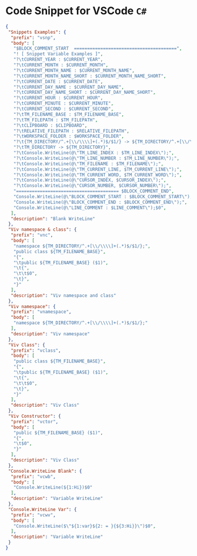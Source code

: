 # Code Snippet for VSCode `C#`

```json
{
 "Snippets Examples": {
  "prefix": "vsnp",
  "body": [
   "$BLOCK_COMMENT_START  =======================================",
   "! [ Snippet Variable Examples ]",
   "?\tCURRENT_YEAR : $CURRENT_YEAR",
   "?\tCURRENT_MONTH : $CURRENT_MONTH",
   "?\tCURRENT_MONTH_NAME : $CURRENT_MONTH_NAME",
   "?\tCURRENT_MONTH_NAME_SHORT : $CURRENT_MONTH_NAME_SHORT",
   "?\tCURRENT_DATE : $CURRENT_DATE",
   "?\tCURRENT_DAY_NAME : $CURRENT_DAY_NAME",
   "?\tCURRENT_DAY_NAME_SHORT : $CURRENT_DAY_NAME_SHORT",
   "?\tCURRENT_HOUR : $CURRENT_HOUR",
   "?\tCURRENT_MINUTE : $CURRENT_MINUTE",
   "?\tCURRENT_SECOND : $CURRENT_SECOND",
   "?\tTM_FILENAME_BASE : $TM_FILENAME_BASE",
   "?\tTM_FILEPATH : $TM_FILEPATH",
   "?\tCLIPBOARD : $CLIPBOARD",
   "?\tRELATIVE_FILEPATH : $RELATIVE_FILEPATH",
   "?\tWORKSPACE_FOLDER : $WORKSPACE_FOLDER",
   "?\t{TM_DIRECTORY/^.+[\\/\\\\]+(.*)$/$1/} -> ${TM_DIRECTORY/^.+[\\/\\\\]+(.*)$/$1/}",
   "?\tTM_DIRECTORY -> ${TM_DIRECTORY}",
   "?\tConsole.WriteLine(@\"TM_LINE_INDEX : $TM_LINE_INDEX\");",
   "?\tConsole.WriteLine(@\"TM_LINE_NUMBER : $TM_LINE_NUMBER\");",
   "?\tConsole.WriteLine(@\"TM_FILENAME : $TM_FILENAME\");",
   "?\tConsole.WriteLine(@\"TM_CURRENT_LINE, $TM_CURRENT_LINE\");",
   "?\tConsole.WriteLine(@\"TM_CURRENT_WORD, $TM_CURRENT_WORD\");",
   "?\tConsole.WriteLine(@\"CURSOR_INDEX, $CURSOR_INDEX\");",
   "?\tConsole.WriteLine(@\"CURSOR_NUMBER, $CURSOR_NUMBER\");",
   "======================================= $BLOCK_COMMENT_END",
   "Console.WriteLine(@\"BLOCK_COMMENT_START : $BLOCK_COMMENT_START\");",
   "Console.WriteLine(@\"BLOCK_COMMENT_END : $BLOCK_COMMENT_END\");",
   "Console.WriteLine(@\"LINE_COMMENT : $LINE_COMMENT\");$0",
  ],
  "description": "Blank WriteLine"
 },
 "Viv namespace & class": {
  "prefix": "vnc",
  "body": [
   "namespace ${TM_DIRECTORY/^.+[\\/\\\\]+(.*)$/$1/};",
   "public class ${TM_FILENAME_BASE}",
   "{",
   "\tpublic ${TM_FILENAME_BASE} ($1)",
   "\t{",
   "\t\t$0",
   "\t}",
   "}"
  ],
  "description": "Viv namespace and class"
 },
 "Viv namespace": {
  "prefix": "vnamespace",
  "body": [
   "namespace ${TM_DIRECTORY/^.+[\\/\\\\]+(.*)$/$1/};"
  ],
  "description": "Viv namespace"
 },
 "Viv Class": {
  "prefix": "vclass",
  "body": [
   "public class ${TM_FILENAME_BASE}",
   "{",
   "\tpublic ${TM_FILENAME_BASE} ($1)",
   "\t{",
   "\t\t$0",
   "\t}",
   "}"
  ],
  "description": "Viv Class"
 },
 "Viv Constructor": {
  "prefix": "vctor",
  "body": [
   "public ${TM_FILENAME_BASE} ($1)",
   "{",
   "\t$0",
   "}"
  ],
  "description": "Viv Class"
 },
 "Console.WriteLine Blank": {
  "prefix": "vcwb",
  "body": [
   "Console.WriteLine(${1:Hi})$0"
  ],
  "description": "Variable WriteLine"
 },
 "Console.WriteLine Var": {
  "prefix": "vcwv",
  "body": [
   "Console.WriteLine($\"${1:var}${2: = }{${3:Hi}}\")$0",
  ],
  "description": "Variable WriteLine"
 }
}
```
<!-- /* 
! 변수
	TM_SELECTED_TEXT 현재 선택된 텍스트 또는 빈 문자열입니다
	TM_CURRENT_LINE 현재 줄의 내용
	TM_CURRENT_WORD 커서 아래에 있는 단어의 내용 또는 빈 문자열
	TM_LINE_INDEX 인덱스가 0인 줄 번호입니다
	TM_LINE_NUMBER 하나의 인덱스 기반 줄 번호
	TM_FILENAME 현재 문서의 파일 이름입니다
	TM_FILENAME_BASE 확장명이 없는 현재 문서의 파일 이름입니다
	TM_DIRECTORY 현재 문서의 디렉토리
	TM_FILEPATH 현재 문서의 전체 파일 경로입니다
	RELATIVE_FILEPATH 현재 문서의 상대(열려 있는 작업 영역 또는 폴더에 대한) 파일 경로
	CLIPBOARD 클립보드의 내용
	WORKSPACE_NAME 열려 있는 작업 영역 또는 폴더의 이름입니다
	WORKSPACE_FOLDER 열려 있는 작업 영역 또는 폴더의 경로입니다
	CURSOR_INDEX 인덱스가 0인 커서 번호입니다
	CURSOR_NUMBER 1 인덱스 기반 커서 번호
*/

/* 
! 현재 날짜 및 시간을 삽입하는 경우:
	CURRENT_YEAR 현재 연도
	CURRENT_YEAR_SHORT 현재 연도의 마지막 두 자리 숫자
	CURRENT_MONTH 두 자리 숫자로 된 월(예: '02')
	CURRENT_MONTH_NAME 월의 전체 이름(예: 'July')
	CURRENT_MONTH_NAME_SHORT 월의 짧은 이름(예: 'Jul')
	CURRENT_DATE 두 자리 숫자로 된 월의 날짜(예: '08')
	CURRENT_DAY_NAME 요일 이름(예: 'Monday')
	CURRENT_DAY_NAME_SHORT 요일의 짧은 이름(예: 'Mon')
	CURRENT_HOUR 24시간제 형식의 현재 시간
	CURRENT_MINUTE 현재 분(두 자리 숫자)
	CURRENT_SECOND 현재 두 자리 숫자의 초
	CURRENT_SECONDS_UNIX Unix epoch 이후의 시간(초)
	CURRENT_TIMEZONE_OFFSET 현재 UTC 표준 시간대 오프셋 또는 (예).+HH:MM-HH:MM-07:00
*/

 
// 또는 블록 주석을 삽입하고 현재 언어를 적용:

// BLOCK_COMMENT_START
// BLOCK_COMMENT_END
// LINE_COMMENT -->
